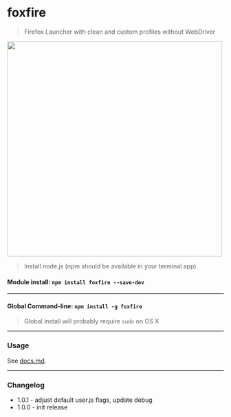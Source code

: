 # foxfire 
> Firefox Launcher with clean and custom profiles without WebDriver

<img src=http://i.imgur.com/dDa2Eej.gif width=500 />

> Install node.js (npm should be available in your terminal app)

#### Module install: `npm install foxfire --save-dev`

****

#### Global Command-line: `npm install -g foxfire`

> Global install will probably require `sudo` on OS X

****

### Usage

See [docs.md](docs.md).

****

### Changelog

- 1.0.1 - adjust default user.js flags, update debug
- 1.0.0 - init release
